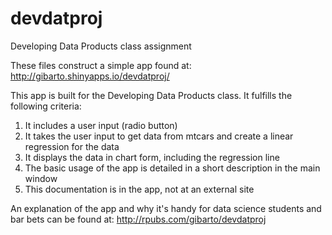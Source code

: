 # devdatproj
Developing Data Products class assignment

These files construct a simple app found at: http://gibarto.shinyapps.io/devdatproj/

This app is built for the Developing Data Products class. It fulfills the following criteria:
1. It includes a user input (radio button)
2. It takes the user input to get data from mtcars and create a linear regression for the data
3. It displays the data in chart form, including the regression line
4. The basic usage of the app is detailed in a short description in the main window
5. This documentation is in the app, not at an external site

An explanation of the app and why it's handy for data science students and bar bets can be found at:
http://rpubs.com/gibarto/devdatproj

